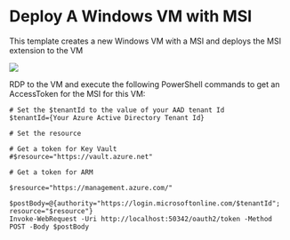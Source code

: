 # Deploy A Windows VM with MSI

This template creates a new Windows VM with a MSI and deploys the MSI extension to the VM

<a href="https://portal.azure.com/#create/Microsoft.Template/uri/https%3A%2F%2Fraw.githubusercontent.com%2Fsimongdavies%2Fazuremsi%2Fmaster%2Fwindowsmsi%2Fazuredeploy.json" target="_blank">
    <img src="http://azuredeploy.net/deploybutton.png"/>
</a>

RDP to the VM and execute the following PowerShell commands to get an AccessToken for the MSI for this VM:

```posh
# Set the $tenantId to the value of your AAD tenant Id
$tenantId={Your Azure Active Directory Tenant Id}

# Set the resource 

# Get a token for Key Vault
#$resource="https://vault.azure.net"

# Get a token for ARM

$resource="https://management.azure.com/"

$postBody=@{authority="https://login.microsoftonline.com/$tenantId"; resource="$resource"}
Invoke-WebRequest -Uri http://localhost:50342/oauth2/token -Method POST -Body $postBody

```